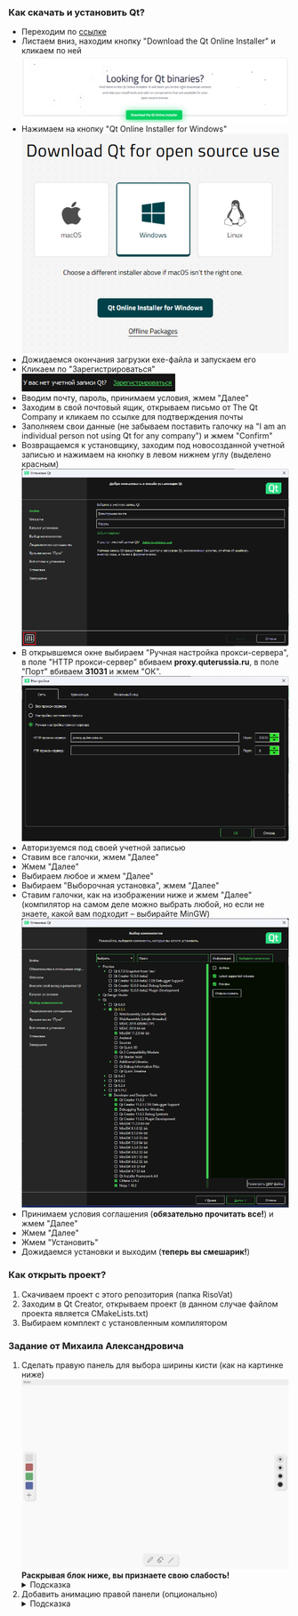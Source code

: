 ### Как скачать и установить Qt?

<ul>
    <li> Переходим по <a href="https://www.qt.io/download-open-source">ссылке</a> </li>
    <li> Листаем вниз, находим кнопку "Download the Qt Online Installer" и кликаем по ней </li>
    <img src="readmeimages/DownloadTheQtOnlineInstaller.png">
    <li> Нажимаем на кнопку "Qt Online Installer for Windows" </li>
    <img src="readmeimages/QtOnlineInstallerForWindows.png">
    <li> Дожидаемся окончания загрузки exe-файла и запускаем его </li>
    <li> Кликаем по "Зарегистрироваться" </li>
    <img src="readmeimages/Registrate.png">
    <li> Вводим почту, пароль, принимаем условия, жмем "Далее" </li>
    <li> Заходим в свой почтовый ящик, открываем письмо от The Qt Company и кликаем по ссылке для подтверждения почты </li>
    <li> Заполняем свои данные (не забываем поставить галочку на "I am an individual person not using Qt for any company") и жмем "Confirm" </li>
    <li> Возвращаемся к установщику, заходим под новосозданной учетной записью и нажимаем на кнопку в левом нижнем углу (выделено красным) </li>
    <img src="readmeimages/Settings.png">
    <li> В открывшемся окне выбираем "Ручная настройка прокси-сервера", в поле "HTTP прокси-сервер" вбиваем <b>proxy.quterussia.ru</b>, в поле "Порт" вбиваем <b>31031</b> и жмем "ОК". </li>
    <img src="readmeimages/Proxy.png">
    <li> Авторизуемся под своей учетной записью </li>
    <li> Ставим все галочки, жмем "Далее" </li>
    <li> Жмем "Далее" </li>
    <li> Выбираем любое и жмем "Далее" </li>
    <li> Выбираем "Выборочная установка", жмем "Далее" </li>
    <li> Ставим галочки, как на изображении ниже и жмем "Далее" (компилятор на самом деле можно выбрать любой, но если не знаете, какой вам подходит – выбирайте MinGW) </li>
    <img src="readmeimages/Install.png">
    <li> Принимаем условия соглашения (<b>обязательно прочитать все!</b>) и жмем "Далее" </li>
    <li> Жмем "Далее" </li>
    <li> Жмем "Установить" </li>
    <li> Дожидаемся установки и выходим (<b>теперь вы смешарик!</b>) </li>
</ul>

### Как открыть проект?

<ol>
    <li> Скачиваем проект с этого репозитория (папка RisoVat) </li>
    <li> Заходим в Qt Creator, открываем проект (в данном случае файлом проекта является CMakeLists.txt) </li>
    <li> Выбираем комплект с установленным компилятором </li>
</ol>

### Задание от Михаила Александровича

<ol>
    <li> Сделать правую панель для выбора ширины кисти (как на картинке ниже) </li>
    <img src="readmeimages/RisoVat.png">
    <b>Раскрывая блок ниже, вы признаете свою слабость!</b>
    <details>
    <summary>Подсказка</summary>
  
Чтобы сделать круг, надо просто закруглить прямоугольник: 

```qml
radius: 180
```

Интересующее вас свойство называется: 
  
```qml
window.brushSize
```

</details>
<li> Добавить анимацию правой панели (опционально) </li>
<details>
    <summary>Подсказка</summary>
  
Анимацию делайте на примере панели <i>colors</i>, но хорошо подумайте, какое свойство будет меняться:

```qml
NumberAnimation
{
    property: ...
}
```

Обратите внимание, что для этой анимации вам также понадобится элемент <i>Timer</i>.

</details>

</ol>

